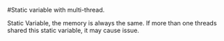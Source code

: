 #Static variable with multi-thread.

Static Variable, the memory is always the same. 
If more than one threads shared this static variable, it may cause issue.

